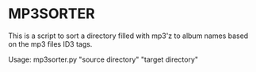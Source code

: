 MP3SORTER
=========

This is a script to sort a directory filled with mp3'z to album names based on
the mp3 files ID3 tags.

Usage: mp3sorter.py "source directory" "target directory"

